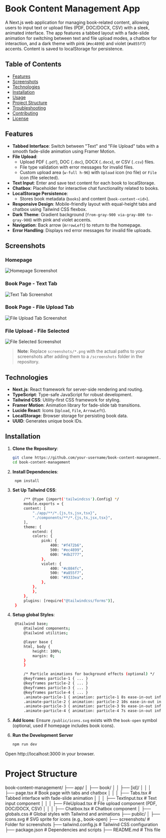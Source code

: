 # Book Content Management App

A Next.js web application for managing book-related content, allowing users to input text or upload files (PDF, DOC/DOCX, CSV) with a sleek, animated interface. The app features a tabbed layout with a fade-slide animation for switching between text and file upload modes, a chatbox for interaction, and a dark theme with pink (`#ec4899`) and violet (`#a855f7`) accents. Content is saved to localStorage for persistence.

## Table of Contents

- [Features](#features)
- [Screenshots](#screenshots)
- [Technologies](#technologies)
- [Installation](#installation)
- [Usage](#usage)
- [Project Structure](#project-structure)
- [Troubleshooting](#troubleshooting)
- [Contributing](#contributing)
- [License](#license)

## Features

- **Tabbed Interface**: Switch between "Text" and "File Upload" tabs with a smooth fade-slide animation using Framer Motion.
- **File Upload**:
  - Upload PDF (`.pdf`), DOC (`.doc`), DOCX (`.docx`), or CSV (`.csv`) files.
  - File type validation with error messages for invalid files.
  - Custom upload area (`w-full h-96`) with `Upload` icon (no file) or `File` icon (file selected).
- **Text Input**: Enter and save text content for each book to localStorage.
- **Chatbox**: Placeholder for interactive chat functionality related to books.
- **LocalStorage Persistence**:
  - Stores book metadata (`books`) and content (`book-content-<id>`).
- **Responsive Design**: Mobile-friendly layout with equal-height tabs and chatbox using Tailwind CSS flexbox.
- **Dark Theme**: Gradient background (`from-gray-900 via-gray-800 to-gray-900`) with pink and violet accents.
- **Navigation**: Back arrow (`ArrowLeft`) to return to the homepage.
- **Error Handling**: Displays red error messages for invalid file uploads.

## Screenshots

### Homepage
![Homepage Screenshot](screenshots/homepage.png)

### Book Page - Text Tab
![Text Tab Screenshot](screenshots/text-tab.png)

### Book Page - File Upload Tab
![File Upload Tab Screenshot](screenshots/file-upload-tab.png)

### File Upload - File Selected
![File Selected Screenshot](screenshots/file-selected.png)

> **Note**: Replace `screenshots/*.png` with the actual paths to your screenshots after adding them to a `/screenshots` folder in the repository.

## Technologies

- **Next.js**: React framework for server-side rendering and routing.
- **TypeScript**: Type-safe JavaScript for robust development.
- **Tailwind CSS**: Utility-first CSS framework for styling.
- **Framer Motion**: Animation library for fade-slide tab transitions.
- **Lucide React**: Icons (`Upload`, `File`, `ArrowLeft`).
- **LocalStorage**: Browser storage for persisting book data.
- **UUID**: Generates unique book IDs.

## Installation

1. **Clone the Repository**:
   ```bash
   git clone https://github.com/your-username/book-content-management.git
   cd book-content-management
2. **Install Dependencies**:
   ```bash
    npm install
2. **Set Up Tailwind CSS**:
   ```bash
        /** @type {import('tailwindcss').Config} */
        module.exports = {
        content: [
            "./app/**/*.{js,ts,jsx,tsx}",
            "./components/**/*.{js,ts,jsx,tsx}",
        ],
        theme: {
            extend: {
            colors: {
                pink: {
                    400: "#f472b6",
                    500: "#ec4899",
                    600: "#db2777",
                },
                violet: {
                    400: "#c084fc",
                    500: "#a855f7",
                    600: "#9333ea",
                },
            },
            },
        },
        plugins: [require("@tailwindcss/forms")],
    }
4. **Setup global Styles**:
   ```bash
    @tailwind base;
        @tailwind components;
        @tailwind utilities;

        @layer base {
        html, body {
            height: 100%;
            margin: 0;
        }
        }

        /* Particle animations for background effects (optional) */
        @keyframes particle-1 { ... }
        @keyframes particle-2 { ... }
        @keyframes particle-3 { ... }
        @keyframes particle-4 { ... }
        .animate-particle-1 { animation: particle-1 8s ease-in-out infinite; }
        .animate-particle-2 { animation: particle-2 10s ease-in-out infinite; }
        .animate-particle-3 { animation: particle-3 9s ease-in-out infinite; }
        .animate-particle-4 { animation: particle-4 7s ease-in-out infinite; }

4. **Add Icons**:
   Ensure `/public/icons.svg` exists with the `book-open` symbol (optional, used if homepage includes book icons).

5. **Run the Development Server**
    ```bash
    npm run dev

Open http://localhost:3000 in your browser.

# Project Structure

book-content-management/
├── app/
│   ├── book/
│   │   ├── [id]/
│   │   │   ├── page.tsx            # Book page with tabs and chatbox
│   │   │   ├── Tabs.tsx            # Tabbed interface with fade-slide animation
│   │   │   ├── TextInput.tsx       # Text input component
│   │   │   ├── FileUpload.tsx      # File upload component (PDF, DOC/DOCX, CSV)
│   │   │   ├── Chatbox.tsx         # Chatbox component
│   ├── globals.css                 # Global styles with Tailwind and animations
├── public/
│   ├── icons.svg                   # SVG sprite for icons (e.g., book-open)
├── screenshots/                    # Folder for screenshots
├── tailwind.config.js              # Tailwind CSS configuration
├── package.json                    # Dependencies and scripts
├── README.md                       # This file